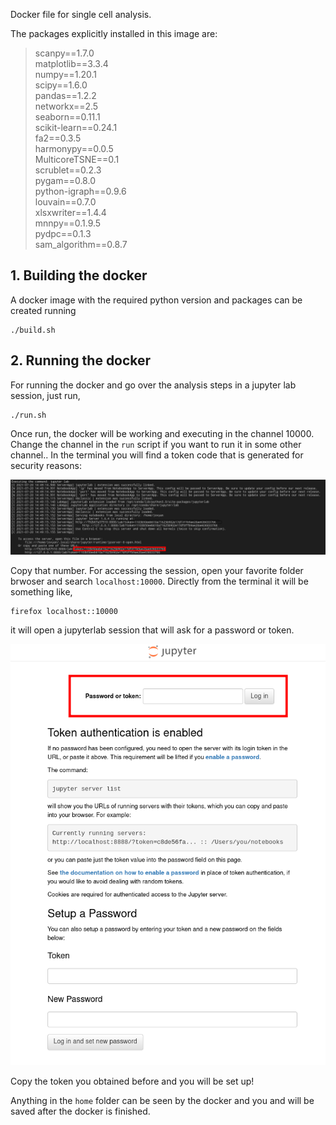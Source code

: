 Docker file for single cell analysis.

The packages explicitly installed in this image are:

> scanpy==1.7.0 \
> matplotlib==3.3.4 \
> numpy==1.20.1 \
> scipy==1.6.0 \
> pandas==1.2.2 \
> networkx==2.5 \
> seaborn==0.11.1 \
> scikit-learn==0.24.1 \
> fa2==0.3.5 \
> harmonypy==0.0.5 \
> MulticoreTSNE==0.1 \
> scrublet==0.2.3 \
> pygam==0.8.0 \
> python-igraph==0.9.6 \
> louvain==0.7.0 \
> xlsxwriter==1.4.4 \
> mnnpy==0.1.9.5 \
> pydpc==0.1.3 \
> sam_algorithm==0.8.7 

## 1. Building the docker
A docker image with the required python version and packages can be created running

```
./build.sh
```

## 2. Running the docker
For running the docker and go over the analysis steps in a jupyter lab session, just run,

```
./run.sh
```

Once run, the docker will be working and executing in the channel 10000. Change the channel in the `run` script if you want to run it in some other channel.. In the terminal you will find a token code that is generated for security reasons:

![](assets/token.png)

Copy that number. For accessing the session, open your favorite folder brwoser and search `localhost:10000`. Directly from the terminal it will be something like,

```
firefox localhost::10000
```

it will open a jupyterlab session that will ask for a password or token.  

![](assets/jupyterlab.png)

Copy the token you obtained before and you will be set up! 

Anything in the `home` folder can be seen by the docker and you and will be saved after the docker is finished.


